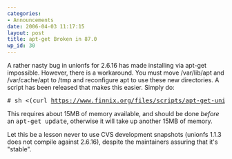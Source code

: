```yaml
---
categories:
- Announcements
date: 2006-04-03 11:17:15
layout: post
title: apt-get Broken in 87.0
wp_id: 30
---
```

A rather nasty bug in unionfs for 2.6.16 has made installing via apt-get impossible. However, there is a workaround. You must move /var/lib/apt and /var/cache/apt to /tmp and reconfigure apt to use these new directories. A script has been released that makes this easier. Simply do:

<pre># sh &lt;(curl <a href="https://www.finnix.org/files/scripts/apt-get-unionfs-workaround">https://www.finnix.org/files/scripts/apt-get-unionfs-workaround</a>)</pre>

This requires about 15MB of memory available, and should be done _before_ an <tt>apt-get update</tt>, otherwise it will take up another 15MB of memory.

Let this be a lesson never to use CVS development snapshots (unionfs 1.1.3 does not compile against 2.6.16), despite the maintainers assuring that it's "stable".

